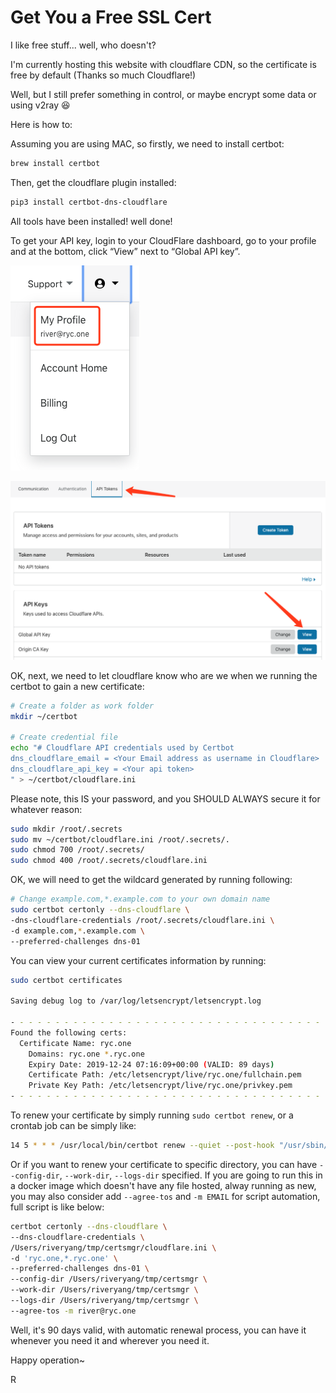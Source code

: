 # Get You a Free SSL Cert


I like free stuff... well, who doesn't?

I'm currently hosting this website with cloudflare CDN, so the certificate is free by default (Thanks so much Cloudflare!)

Well, but I still prefer something in control, or maybe encrypt some data or using v2ray :satisfied:

<!--more-->

Here is how to:

Assuming you are using MAC, so firstly, we need to install certbot:

```bash
brew install certbot
```

Then, get the cloudflare plugin installed:

```bash
pip3 install certbot-dns-cloudflare
```

All tools have been installed! well done!

To get your API key, login to your CloudFlare dashboard, go to your profile and at the bottom, click “View” next to “Global API key”.

!["cloudflare - my profile"](/img/post/20190925/my-profile-in-cloudflare.png "cloudflare - my profile")

!["api token & key"](/img/post/20190925/api-tokens-api-key.png "api token & key")


OK, next, we need to let cloudflare know who are we when we running the certbot to gain a new certificate:

```bash
# Create a folder as work folder
mkdir ~/certbot

# Create credential file
echo "# Cloudflare API credentials used by Certbot
dns_cloudflare_email = <Your Email address as username in Cloudflare>
dns_cloudflare_api_key = <Your api token>
" > ~/certbot/cloudflare.ini
```

Please note, this IS your password, and you SHOULD ALWAYS secure it for whatever reason:

```bash
sudo mkdir /root/.secrets
sudo mv ~/certbot/cloudflare.ini /root/.secrets/.
sudo chmod 700 /root/.secrets/
sudo chmod 400 /root/.secrets/cloudflare.ini
```

OK, we will need to get the wildcard generated by running following:

```bash
# Change example.com,*.example.com to your own domain name
sudo certbot certonly --dns-cloudflare \
-dns-cloudflare-credentials /root/.secrets/cloudflare.ini \
-d example.com,*.example.com \
--preferred-challenges dns-01
```

You can view your current certificates information by running:

```bash
sudo certbot certificates

Saving debug log to /var/log/letsencrypt/letsencrypt.log

- - - - - - - - - - - - - - - - - - - - - - - - - - - - - - - - - - - - - - - -
Found the following certs:
  Certificate Name: ryc.one
    Domains: ryc.one *.ryc.one
    Expiry Date: 2019-12-24 07:16:09+00:00 (VALID: 89 days)
    Certificate Path: /etc/letsencrypt/live/ryc.one/fullchain.pem
    Private Key Path: /etc/letsencrypt/live/ryc.one/privkey.pem
- - - - - - - - - - - - - - - - - - - - - - - - - - - - - - - - - - - - - - - -
```

To renew your certificate by simply running `sudo certbot renew`, or a crontab job can be simply like:

```bash
14 5 * * * /usr/local/bin/certbot renew --quiet --post-hook "/usr/sbin/service nginx reload" > /dev/null 2>&1
```

Or if you want to renew your certificate to specific directory, you can have `--config-dir`, `--work-dir`, `--logs-dir` specified.
If you are going to run this in a docker image which doesn't have any file hosted, alway running as new, you may also consider add `--agree-tos` and `-m EMAIL` for script automation, full script is like below:

```bash
certbot certonly --dns-cloudflare \
--dns-cloudflare-credentials \
/Users/riveryang/tmp/certsmgr/cloudflare.ini \
-d 'ryc.one,*.ryc.one' \
--preferred-challenges dns-01 \
--config-dir /Users/riveryang/tmp/certsmgr \
--work-dir /Users/riveryang/tmp/certsmgr \
--logs-dir /Users/riveryang/tmp/certsmgr \
--agree-tos -m river@ryc.one
```

Well, it's 90 days valid, with automatic renewal process, you can have it whenever you need it and wherever you need it. 


Happy operation~ 

R
